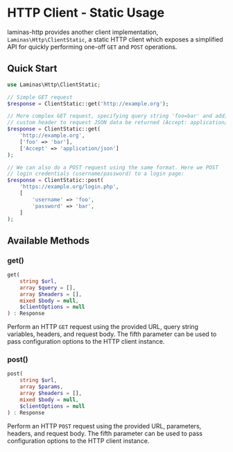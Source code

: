 # HTTP Client - Static Usage

laminas-http provides another client implementation, `Laminas\Http\ClientStatic`, a
static HTTP client which exposes a simplified API for quickly performing one-off `GET`
and `POST` operations.

## Quick Start

```php
use Laminas\Http\ClientStatic;

// Simple GET request
$response = ClientStatic::get('http://example.org');

// More complex GET request, specifying query string 'foo=bar' and adding a
// custom header to request JSON data be returned (Accept: application/json):
$response = ClientStatic::get(
    'http://example.org',
    ['foo' => 'bar'],
    ['Accept' => 'application/json']
);

// We can also do a POST request using the same format. Here we POST
// login credentials (username/password) to a login page:
$response = ClientStatic::post(
    'https://example.org/login.php',
    [
        'username' => 'foo',
        'password' => 'bar',
    ]
);
```

## Available Methods

### get()

```php
get(
    string $url,
    array $query = [],
    array $headers = [],
    mixed $body = null,
    $clientOptions = null
) : Response
```

Perform an HTTP `GET` request using the provided URL, query string variables,
headers, and request body. The fifth parameter can be used to pass configuration
options to the HTTP client instance.

### post()

```php
post(
    string $url,
    array $params,
    array $headers = [],
    mixed $body = null,
    $clientOptions = null
) : Response
```

Perform an HTTP `POST` request using the provided URL, parameters, headers, and
request body. The fifth parameter can be used to pass configuration options to
the HTTP client instance.
